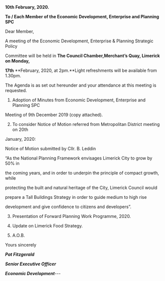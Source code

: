 **10th** **February, 2020.**

**To / Each Member of the Economic Development, Enterprise and Planning SPC**

Dear Member,

A meeting of the Economic Development, Enterprise & Planning Strategic Policy

Committee will be held in **The Council Chamber,Merchant’s Quay, Limerick on Monday,**

**17th** **February, 2020, at 2pm.**Light refreshments will be available from 1.30pm.

The Agenda is as set out hereunder and your attendance at this meeting is requested.

1. Adoption of Minutes from Economic Development, Enterprise and Planning SPC

Meeting of 9th December 2019 (copy attached).

2. To consider Notice of Motion referred from Metropolitan District meeting on 20th

January, 2020:

Notice of Motion submitted by Cllr. B. Leddin

“As the National Planning Framework envisages Limerick City to grow by 50% in

the coming years, and in order to underpin the principle of compact growth, while

protecting the built and natural heritage of the City, Limerick Council would

prepare a Tall Buildings Strategy in order to guide medium to high rise

development and give confidence to citizens and developers”.

3. Presentation of Forward Planning Work Programme, 2020.

4. Update on Limerick Food Strategy.

5. A.O.B.

Yours sincerely

***Pat Fitzgerald***

***Senior Executive Officer***

***Economic Development***---
